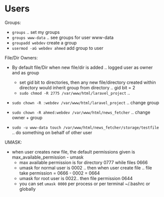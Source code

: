 # Users


Groups: 

- `groups` .. set my groups
- `groups www-data` .. see groups for user www-data
- `groupadd webdev` create a group
- `usermod -aG webdev ahmed` add group to user


File/Dir Owners:

- By default file/Dir when new file/dir is added .. logged user as owner and as group

    - set gid bit to directories, then any new file/directory created within directory would inherit group from directory .. gid bit = 2
    - `sudo chmod -R 2775 /var/www/html/laravel_project` .. 


- `sudo chown -R :webdev /var/www/html/laravel_project` .. change group


- `sudo chown -R ahmed:webdev /var/www/html/news_fetcher` .. change owner + group


- `sudo -u www-data touch /var/www/html/news_fetcher/storage/testfile` .. do something on behalf of other user


UMASK:

- when user creates new file, the default permissions given is max_available_permission - umask
    - max available permission is for directory 0777 while files 0666
    - umask for normal user is 0002 .. then when user create file .. file take permission = 0666 - 0002 = 0664
    - umask for root user is 0022.. then file permission 0644
    - you can set `umask 0000` per process or per terminal ~/.bashrc or globally  
